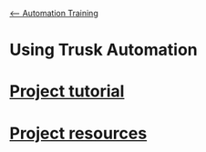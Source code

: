 [<-- Automation Training](../Readme.md)

# Using Trusk Automation

# [Project tutorial](tuto.md)

# [Project resources](resources.md)